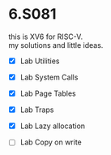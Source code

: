 # 6.S081
this is XV6 for RISC-V.  
my solutions and little ideas.

- [x] Lab Utilities  
- [x] Lab System Calls  
- [x] Lab Page Tables 
- [x] Lab Traps
- [x] Lab Lazy allocation
- [ ] Lab Copy on write


